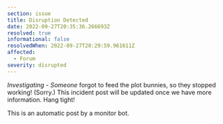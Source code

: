 ```yaml
---
section: issue
title: Disruption Detected
date: 2022-09-27T20:35:36.266693Z
resolved: true
informational: false
resolvedWhen: 2022-09-27T20:29:59.961611Z
affected:
  - Forum
severity: disrupted
---
```

*Investigating* - _Someone_ forgot to feed the plot bunnies, so they stopped working! (Sorry.) This incident post will be updated once we have more information. Hang tight!

This is an automatic post by a monitor bot.
        